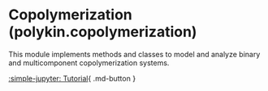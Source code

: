 # Copolymerization (polykin.copolymerization)

This module implements methods and classes to model and analyze binary and
multicomponent copolymerization systems.

[:simple-jupyter: Tutorial](../../tutorials/copolymerization){ .md-button }
